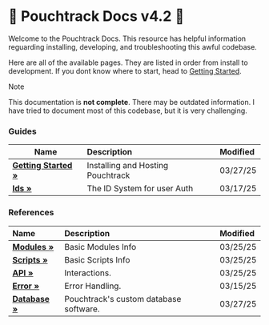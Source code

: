 # 📖 Pouchtrack Docs v4.2 📖 

Welcome to the Pouchtrack Docs. This resource has helpful information reguarding installing, developing, and troubleshooting this awful codebase.

Here are all of the available pages. They are listed in order from install to development. If you dont know where to start, head to [Getting Started](gettingstarted.md).

> [!NOTE]
> This documentation is **not complete**. There may be outdated information. I have tried to document most of this codebase, but it is very challenging.


### Guides

| Name | Description | Modified |
| ---------- | :---------- | :--------|
| **[Getting Started »](guides/gettingstarted.md)** | Installing and Hosting Pouchtrack | 03/27/25 |
| **[Ids »](guides/ids.md)** | The ID System for user Auth | 03/17/25 |

### References 
| Name | Description | Modified |
| :---------- | :---------- | :--------|
| **[Modules »](references/modules.md)** | Basic Modules Info | 03/25/25 |
| **[Scripts »](references/scripts.md)** | Basic Scripts Info | 03/25/25 |
| **[API »](references/api.md)** | Interactions. | 03/25/25 |
| **[Error »](references/error.md)** | Error Handling. | 03/15/25 |
| **[Database »](references/database.md)** | Pouchtrack's custom database software. | 03/27/25 |
